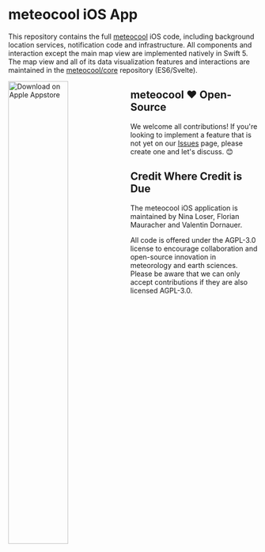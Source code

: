 # meteocool iOS App

This repository contains the full
[meteocool](https://github.com/meteocool/ios) iOS code, including
background location services, notification code and infrastructure.
All components and interaction except the main map view are implemented
natively in Swift 5. The map view and all of its data visualization
features and interactions are maintained in the
[meteocool/core](https://github.com/meteocool/core) repository
(ES6/Svelte).

<a href="https://itunes.apple.com/de/app/meteocool-rain-radar/id1438364623"><img src="https://raw.githubusercontent.com/v4lli/meteocool/master/frontend/assets/download-on-appstore.png" style="width: 49%; float: left;" alt="Download on Apple Appstore"></a>

## meteocool ❤️ Open-Source

We welcome all contributions! If you're looking to implement a
feature that is not yet on our
[Issues](https://github.com/meteocool/ios/issues) page, please
create one and let's discuss. 😊

## Credit Where Credit is Due

The meteocool iOS application is maintained by Nina Loser, Florian
Mauracher and Valentin Dornauer.

All code is offered under the AGPL-3.0 license to encourage
collaboration and open-source innovation in meteorology and earth
sciences. Please be aware that we can only accept contributions if
they are also licensed AGPL-3.0.
